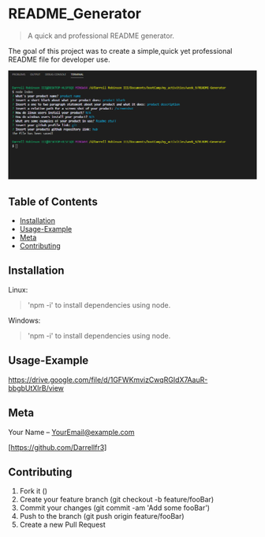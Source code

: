 # README_Generator
> A quick and professional README generator.
    
The goal of this project was to create a simple,quick yet professional README file for developer use.
    
![](/screenshot.png)

## Table of Contents

* [Installation](#Installlation)
* [Usage-Example](#Usage-Example)
* [Meta](#Meta)
* [Contributing](#Contributing)
    
## Installation
    
Linux:
    
    
>'npm -i' to install dependencies using node.
    
    
Windows:
    
    
>'npm -i' to install dependencies using node.
    
    
## Usage-Example
    
https://drive.google.com/file/d/1GFWKmvizCwqRGIdX7AauR-bbgbUtXlrB/view
    
## Meta
    
Your Name – YourEmail@example.com
    
[https://github.com/Darrellfr3]
    
## Contributing
    
1. Fork it (<temp filler>)
2. Create your feature branch (git checkout -b feature/fooBar)
3. Commit your changes (git commit -am 'Add some fooBar')
4. Push to the branch (git push origin feature/fooBar)
5. Create a new Pull Request
    